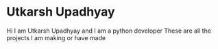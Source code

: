 # Utkarsh Upadhyay
Hi I am Utkarsh Upadhyay and I am a python developer
These are all the projects I am making or have made

